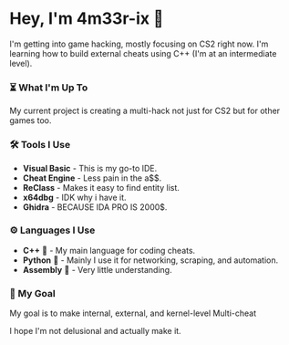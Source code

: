 # Hey, I'm 4m33r-ix 👋

I'm getting into game hacking, mostly focusing on CS2 right now. I'm learning how to build external cheats using C++ (I'm at an intermediate level).

### ⏳ What I'm Up To
My current project is creating a multi-hack not just for CS2 but for other games too.

### 🛠️ Tools I Use
- **Visual Basic** - This is my go-to IDE.
- **Cheat Engine** - Less pain in the a$$.
- **ReClass** - Makes it easy to find entity list.
- **x64dbg** - IDK why i have it.
- **Ghidra** - BECAUSE IDA PRO IS 2000$.

### ⚙️ Languages I Use
- **C++** 🔵 - My main language for coding cheats.
- **Python** 🐍 - Mainly I use it for networking, scraping, and automation.
- **Assembly** 🤖 - Very little understanding.

### 🎯 My Goal
My goal is to make internal, external, and kernel-level Multi-cheat

I hope I'm not delusional and actually make it.
